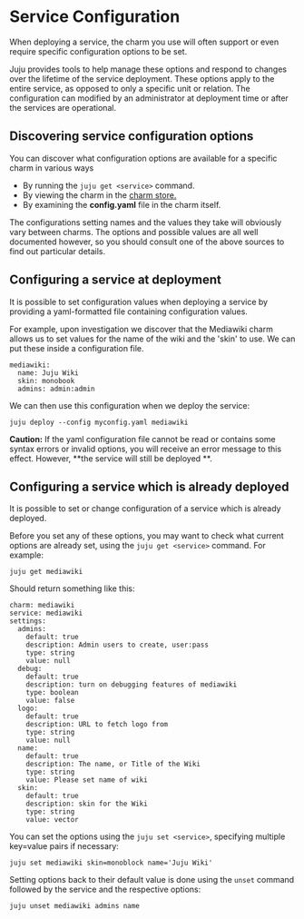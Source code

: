# Service Configuration

When deploying a service, the charm you use will often support or even require
specific configuration options to be set.

Juju provides tools to help manage these options and respond to changes over the lifetime of the service deployment. These options apply to the entire service, as opposed to only a specific unit or relation. The configuration can modified by an administrator at deployment time or after the services are operational.

## Discovering service configuration options

You can discover what configuration options are available for a specific charm
in various ways

  - By running the `juju get <service>` command.
  - By viewing the charm in the [charm store.](https://jujucharms.com)
  - By examining the **config.yaml** file in the charm itself.

The configurations setting names and the values they take will obviously vary
between charms. The options and possible values are all well documented however,
so you should consult one of the above sources to find out particular details.

## Configuring a service at deployment

It is possible to set configuration values when deploying a service by providing a yaml-formatted file containing configuration values.

For example, upon investigation we discover that the Mediawiki charm allows us
to set values for the name of the wiki and the 'skin' to use. We can put these
inside a configuration file.

    mediawiki:
      name: Juju Wiki
      skin: monobook
      admins: admin:admin

We can then use this configuration when we deploy the service:

    juju deploy --config myconfig.yaml mediawiki

**Caution:** If the yaml configuration file cannot be read or contains some syntax errors or invalid options, you will receive an error message to this effect. However, **the service will still be deployed **. 

## Configuring a service which is already deployed

It is possible to set or change configuration of a service which is already
deployed.

Before you set any of these options, you may want to check what current options
are already set, using the `juju get <service>` command. For example:

    juju get mediawiki

Should return something like this:

    charm: mediawiki
    service: mediawiki
    settings:
      admins:
        default: true
        description: Admin users to create, user:pass
        type: string
        value: null
      debug:
        default: true
        description: turn on debugging features of mediawiki
        type: boolean
        value: false
      logo:
        default: true
        description: URL to fetch logo from
        type: string
        value: null
      name:
        default: true
        description: The name, or Title of the Wiki
        type: string
        value: Please set name of wiki
      skin:
        default: true
        description: skin for the Wiki
        type: string
        value: vector

You can set the options using the `juju set <service>`, specifying
multiple key=value pairs if necessary:

    juju set mediawiki skin=monoblock name='Juju Wiki' 

Setting options back to their default value is done using the `unset` command
followed by the service and the respective options:

    juju unset mediawiki admins name 
